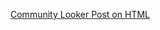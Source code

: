 [Community Looker Post on HTML](https://community.looker.com/dashboards-looks-7/new-dashboards-beta-html-options-18186)
